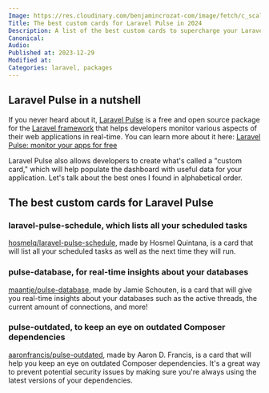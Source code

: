 ```yaml
---
Image: https://res.cloudinary.com/benjamincrozat-com/image/fetch/c_scale,f_webp,q_auto,w_1200/https://github.com/benjamincrozat/content/assets/3613731/b5374afd-d9e6-4bf8-8241-8b5f3358b539
Title: The best custom cards for Laravel Pulse in 2024
Description: A list of the best custom cards to supercharge your Laravel Pulse dashboard in 2024.
Canonical: 
Audio:
Published at: 2023-12-29
Modified at: 
Categories: laravel, packages
---
```


## Laravel Pulse in a nutshell

If you never heard about it, [Laravel Pulse](https://pulse.laravel.com) is a free and open source package for the [Laravel framework](https://laravel.com) that helps developers monitor various aspects of their web applications in real-time. You can learn more about it here: [Laravel Pulse: monitor your apps for free](/laravel-pulse)

Laravel Pulse also allows developers to create what's called a "custom card," which will help populate the dashboard with useful data for your application. Let's talk about the best ones I found in alphabetical order.

## The best custom cards for Laravel Pulse

### laravel-pulse-schedule, which lists all your scheduled tasks

[hosmelq/laravel-pulse-schedule](https://github.com/hosmelq/laravel-pulse-schedule), made by Hosmel Quintana, is a card that will list all your scheduled tasks as well as the next time they will run.

### pulse-database, for real-time insights about your databases

[maantje/pulse-database](https://github.com/maantje/pulse-database), made by Jamie Schouten, is a card that will give you real-time insights about your databases such as the active threads, the current amount of connections, and more!

### pulse-outdated, to keep an eye on outdated Composer dependencies

[aaronfrancis/pulse-outdated](https://github.com/aaronfrancis/pulse-outdated), made by Aaron D. Francis, is a card that will help you keep an eye on outdated Composer dependencies. It's a great way to prevent potential security issues by making sure you're always using the latest versions of your dependencies.